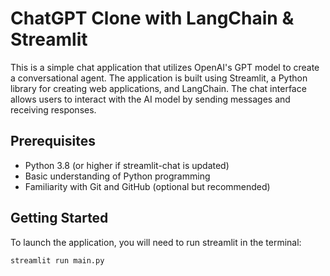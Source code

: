 # ChatGPT Clone with LangChain & Streamlit

This is a simple chat application that utilizes OpenAI's GPT model to create a conversational agent. The application is built using Streamlit, a Python library for creating web applications, and LangChain. The chat interface allows users to interact with the AI model by sending messages and receiving responses.

## Prerequisites

- Python 3.8 (or higher if streamlit-chat is updated)
- Basic understanding of Python programming
- Familiarity with Git and GitHub (optional but recommended)

## Getting Started

To launch the application, you will need to run streamlit in the terminal:
  ```
  streamlit run main.py